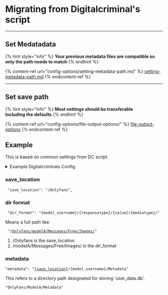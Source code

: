 # Migrating from Digitalcriminal's script

***

## Set Medatadata&#x20;

{% hint style="info" %}
**Your previous metadata files are compatible so only the path needs to match**
{% endhint %}

{% content-ref url="config-options/setting-metadata-path.md" %}
[setting-metadata-path.md](config-options/setting-metadata-path.md)
{% endcontent-ref %}



***

## Set save path

{% hint style="info" %}
**Most settings should be transferable**\
**Including the defaults**
{% endhint %}

{% content-ref url="config-options/file-output-options/" %}
[file-output-options](config-options/file-output-options/)
{% endcontent-ref %}

##

## Example

This is based on common settings from DC script

<details>

<summary>Example Digitalcriminals Config</summary>



```json
{
    "config": {
        "main_profile": "main_profile",
        "metadata": "{save_location}/{model_username}/Metadata",
        "discord": "",
        "file_options": {
            "save_location": "//home/james/Data/ofscraper",
            "dir_format": "{model_username}/{responsetype}/{value}/{mediatype}/",
            "file_format": "{filename}.{ext}",
            "textlength": 0,
            "space-replacer": " ",
            "date": "MM-DD-YYYY",
            "text_type_default": "letter",
            "truncation_default": true
        },
        "download_options": {
            "file_size_limit": 0,
            "file_size_min": 0,
            "filter": [
                "Images",
                "Audios",
                "Videos"
            ],
            "auto_resume": false,
            "system_free_min": 0,
            "number_retries": 10
        },
        "binary_options": {
            "mp4decrypt": "//home/james/.config/ofscraper/bin/mp4decrypt",
            "ffmpeg": "//home/james/.config/ofscraper/bin/ffmpeg"
        },
        "cdm_options": {
            "private-key": "//home/james/.config/ofscraper/device/private_key.pem",
            "client-id": "//home/james/.config/ofscraper/device/client_id.bin",
            "key-mode-default": "manual",
        },
        "performance_options": {
            "download-sems": 10,
            "threads": 10
        },
        "advanced_options": {
            "code-execution": true,
            "dynamic-mode-default": "dc",
            "backend": "aio",
            "downloadbars": false,
            "cache-mode": "sqlite",
            "appendlog": false,
            "custom_values": {"MAXFILE_SEMAPHORE":10,"SHOW_AVATAR":false,
            "import":"exec('import ofscraper.filters.models.selector as selector23')",
            "list":"exec('modelObjs=C)')",
            "model_price":"'fallback' if len(modelObjs)==0 else 'Paid' if modelObjs[0].final_current_price>0 else 'Free'"
        },
            "sanitize_text": false,
            "avatar": true,
            "temp_dir": null
        },
        "responsetype": {
            "timeline": "Posts",
            "message": "Messages",
            "archived": "Archived",
            "paid": "Messages",
            "stories": "Stories",
            "highlights": "Stories",
            "profile": "Profile",
            "pinned": "Posts"
        }
    }
}
```

</details>

### save\_location

```
 "save_location": "/Onlyfans",
```

### dir format

```
 "dir_format": "{model_username}/{responsetype}/{value}/{mediatype}/"
```

Means a full path like

<pre class="language-markup"><code class="lang-markup"> "/<a data-footnote-ref href="#user-content-fn-1">Onlyfans/</a><a data-footnote-ref href="#user-content-fn-2">modelA/Messages/Free/Images/</a>"
</code></pre>

1. /Onlyfans is the save\_location
2. /modelA/Messages/Free/Images/ is the dir\_format

### metadata

<pre><code>"metadata": "<a data-footnote-ref href="#user-content-fn-3">{save_location}</a>/{model_username}/Metadata"
</code></pre>

This refers to a directory path designated for storing 'user\_data.db'.

```
"OnlyFans/ModelA/Metadata"
```

[^1]: save\_location

[^2]: dir\_format



[^3]: Save location from config

